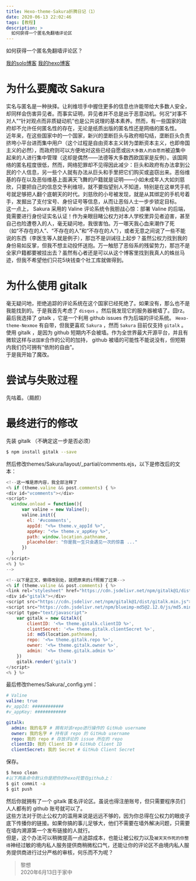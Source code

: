 ```yaml
---
title: Hexo-theme-Sakura折腾日记（1）
date: 2020-06-13 22:02:46
tags: [教程]
description: >
  如何获得一个匿名免翻墙评论区
---
```


如何获得一个匿名免翻墙评论区？
<!--more-->
[我的solo博客](https://lixiang810.github.io) [我的hexo博客](https://lixiang3.imfast.io)  
# 为什么要魔改 Sakura  
实名与匿名是一种抉择。让利维坦手中握住更多的信息也许能带给大多数人安全，却同样会伤害异见者。而事实证明，异见者并不总是出于恶意动机。何况“对事不对人”“针对观点而非质疑动机”也是公共说理的基本素养。然而，有一些国家的政府却不允许任何匿名性的存在，无论是纸质出版的匿名性还是网络的匿名性。  
近年来，在这些国家中的一个国家，新兴的垄断巨头与政府相勾结，垄断巨头负责挤垮小平台进而集中用户（这个过程是自由资本主义转为垄断资本主义，也即帝国主义的必然），而政府则可以方便地对这些已经自愿或`因大多数人的自愿而`被迫集中起来的人进行集中管理（这却是偶然——法德等大多数西欧国家是反例）。该国网络的匿名程度很低，然而，网络犯罪却不见得因此减少：巨头和政府有办法拿到公民的个人信息，另一些个人就有办法从巨头和手里把它们购买或盗窃出来。恶俗维基的存在以及恶俗维基上面满天飞舞的户籍就是证明——小如未成年人大如刘慈欣，只要把自己的信息交予利维坦，就不要指望别人不知道，特别是在这单凭手机号就足够把人翻个底朝天的时代。刘慈欣的小号被发现，就是从其绑定的手机号着手，发掘出了支付宝号、身份证号等信息，从而让恶俗人士一步步锁定目标。  
这一点上， Sakura 采用的 Valine 评论系统令我胆战心惊：部署 Valine 的后端，竟需要进行身份证实名认证！作为亲眼目睹公权力对本人学校里异见者迫害，甚至自己也险遭卷入的人，毫无疑问地，我很害怕。万一哪天我心血来潮作了死（如“不存在的人”、“不存在的人”和“不存在的人”），或者无意之间说了一些不能说的东西（李医生等人就是例子），那岂不是训诫往上起步？虽然公权力找到我的身份易如反掌，但我不想主动投怀送抱。万一触怒了恶俗系的残留势力，那岂不是全家户籍都要被挂出去？虽然有心者还是可以从这个博客里找到我真人的蛛丝马迹，但我不希望他们只花5块钱查个社工库就做得到。  
# 为什么使用 gitalk  
毫无疑问地，拒绝追踪的评论系统在这个国家已经死绝了。如果没有，那么也不是我能找到的。于是我首先考虑了 `disqus` 。然后我发现它的服务器被墙了。囧rz。  
最后我选择了 gitalk ，它是一个利用 github issues 作为后端的评论系统。 `Hexo-theme-Nexmoe` 有自带，但我更喜欢 `Sakura` ，然而 `Sakura` 目前仅支持 `gitalk` 。  
使用 gitalk ，是因为 github 短期内不会被墙。作为全世界最大开源平台，并且有微软这样与`这国家`合作的公司的加持， github 被墙的可能性不能说没有，但短期内我们仍可拥有“依附的自由”。  
于是我开始了魔改。  
# 尝试与失败过程  
先咕着。（屑颜）  
# 最终进行的修改  
先装 gitalk （不确定这一步是否必须）  
```bash
$ npm install gitalk --save
```
然后修改themes/Sakura/layout/_partial/comments.ejs，以下是修改后的文本：  
```js
<!--这一堆是原内容，我全部注释了
<% if (theme.valine && post.comments) { %>
<div id="vcomments"></div>
<script>
  window.onload = function(){
      var valine = new Valine();
      valine.init({
        el: '#vcomments',
        appId: "<%= theme.v_appId %>",
        appKey: "<%= theme.v_appKey %>",
        path: window.location.pathname,
        placeholder: "你是我一生只会遇见一次的惊喜 ..."
      })
  }
</script>
<% } %>
-->

<!--以下是正文，懒得改别处，就把原来的if照搬了过来-->
<% if (theme.valine && post.comments) { %>
<link rel="stylesheet" href="https://cdn.jsdelivr.net/npm/gitalk@1/dist/gitalk.css">
<div id="gitalk"></div>
<script src="https://cdn.jsdelivr.net/npm/gitalk@1/dist/gitalk.min.js"></script>
<script src="https://cdn.jsdelivr.net/npm/blueimp-md5@2.12.0/js/md5.min.js"></script>
<script type="text/javascript">
    var gitalk = new Gitalk({
        clientID: '<%= theme.gitalk.clientID %>',
        clientSecret: '<%= theme.gitalk.clientSecret %>',
        id: md5(location.pathname),
        repo: '<%= theme.gitalk.repo %>',
        owner: '<%= theme.gitalk.owner %>',
        admin: '<%= theme.gitalk.admin %>'
    })
    gitalk.render('gitalk')
</script>
<% } %>
```
最后修改themes/Sakura/_config.yml：  
```yaml
# Valine
valine: true
#v_appId: ############
#v_appKey: ############

gitalk:
  admin: 我的名字 # 拥有对该repo进行操作的 GitHub username
  owner: 我的名字 # 持有该 repo 的 GitHub username
  repo: 我的 repo # 存放评论的 issue 所在的 repo
  clientID: 我的 Client ID # GitHub Client ID
  clientSecret: 我的 Secret # GitHub Client Secret
```
保存。  
```bash
$ hexo clean
#以下两条命令默认你是把你的hexo托管在github上：
$ git commit -a
$ git push
```
然后你就拥有了一个 gitalk 匿名评论区。虽说也得注册账号，但只需要程序员们人人都有的 github 账号就可以了。  
这些方法对于防止公权力的滥用来说是远远不够的，因为你总得在公权力的眼皮子底下传播你的链接。如果你搞的事儿足够大，他们不需要在墙外解决问题，只需要在墙内溯源第一个发布链接的人就行。  
但是，这个办法可以稍微提高一点追踪成本，也能让被公权力以及`被天天作死的你整得`神经过敏的境内私人服务提供商稍微松口气，还能让你的评论区不由境内私人服务提供商进行过分严格的审核，何乐而不为呢？  
> 黎想  
2020年6月13日于家中  
